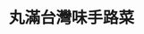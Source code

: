 ---
title: "丸滿台灣味手路菜"
description: "丸滿台灣味手路菜"
layout: shop
keywords:
  - 美食競賽
  - 台灣美食
  - 美食精選
datePublished: "2025-06-30"
dateModified: "2025-07-04"
city: "台北市"
district: "中山區"
address: "台北市中山區林森北路353巷21號"
phone: "0225811511"
geo: "25.057073594124688, 121.52630461889929"
google_map: "https://maps.app.goo.gl/gd2DtqDxpw61WrFe9"
footinder: "https://footinder.com.tw/%e5%8f%b0%e5%8c%97%e5%b8%82%e4%b8%ad%e5%b1%b1%e5%8d%80/362177/"
official: "https://www.wanman.com.tw/"
award:
  - name: "500盤"
    year: "2024"
    entries:
      - dishes:
          - "鷄腰小卷三味丸米粉鍋"

---